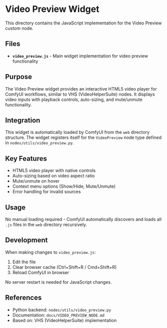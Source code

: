 # Video Preview Widget

This directory contains the JavaScript implementation for the Video Preview custom node.

## Files

- **`video_preview.js`** - Main widget implementation for video preview functionality

## Purpose

The Video Preview widget provides an interactive HTML5 video player for ComfyUI workflows, similar to VHS (VideoHelperSuite) nodes. It displays video inputs with playback controls, auto-sizing, and mute/unmute functionality.

## Integration

This widget is automatically loaded by ComfyUI from the `web` directory structure. The widget registers itself for the `VideoPreview` node type defined in `nodes/utils/video_preview.py`.

## Key Features

- HTML5 video player with native controls
- Auto-sizing based on video aspect ratio
- Mute/unmute on hover
- Context menu options (Show/Hide, Mute/Unmute)
- Error handling for invalid sources

## Usage

No manual loading required - ComfyUI automatically discovers and loads all `.js` files in the `web` directory recursively.

## Development

When making changes to `video_preview.js`:

1. Edit the file
2. Clear browser cache (Ctrl+Shift+R / Cmd+Shift+R)
3. Reload ComfyUI in browser

No server restart is needed for JavaScript changes.

## References

- Python backend: `nodes/utils/video_preview.py`
- Documentation: `docs/VIDEO_PREVIEW_NODE.md`
- Based on: VHS (VideoHelperSuite) implementation
